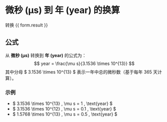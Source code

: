 # 微秒 (μs) 到 年 (year) 的换算

<script setup>
import { onMounted, reactive, inject, ref } from 'vue'
import { NButton, NForm, NFormItem, NInput, NInputNumber, NSelect, NCard, useMessage } from 'naive-ui'
import { defineClientComponent } from 'vitepress'

const convert = inject('convert')

// 常量定义
const MICROSECONDS_IN_YEAR = 3.1536e13 // 3.1536 × 10^13 μs per year

const form = reactive({
  number: null,
  result: '',
})

const convertHandler = () => {
  const input = parseFloat(form.number)

  if (isNaN(input) || input < 0) {
    form.result = '请输入一个有效的非负数值。'
    return
  }

  const convertedValue = input / MICROSECONDS_IN_YEAR
  if (convertedValue < Number.EPSILON) {
    form.result = '结果非常小，接近于零。'
  } else {
    form.result = `${input.toLocaleString()}μs = ${convertedValue.toExponential(5)}year`
  }
}
</script>

<n-form size="large" :model="form">
  <n-form-item label="微秒 (μs)">
    <n-input-number v-model:value="form.number" placeholder="输入微秒" style="width: 100%" />
  </n-form-item>
  <n-form-item>
    <n-button type="primary" @click="convertHandler" block>转换</n-button>
  </n-form-item>
</n-form>

<n-card title="换算结果">
  {{ form.result }}
</n-card>

## 公式

从 **微秒 (μs)** 转换到 **年 (year)** 的公式为：
$$ year = \frac{\mu s}{3.1536 \times 10^{13}} $$
其中分母 $ 3.1536 \times 10^{13} $ 表示一年中总的微秒数（基于每年 365 天计算）。

### 示例
- $ 3.1536 \times 10^{13} \, \mu s = 1 \, \text{year} $
- $ 3.1536 \times 10^{12} \, \mu s = 0.1 \, \text{year} $
- $ 1.5768 \times 10^{13} \, \mu s = 0.5 \, \text{year} $